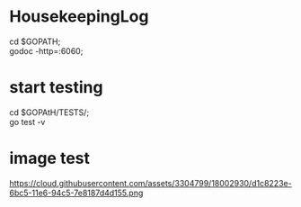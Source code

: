 # HousekeepingLog

cd $GOPATH;<br>
godoc -http=:6060;

# start testing
cd $GOPAtH/TESTS/;<br>
go test -v

# image test
https://cloud.githubusercontent.com/assets/3304799/18002930/d1c8223e-6bc5-11e6-94c5-7e8187d4d155.png

